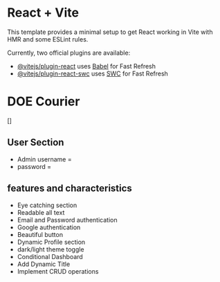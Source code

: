 # React + Vite

This template provides a minimal setup to get React working in Vite with HMR and some ESLint rules.

Currently, two official plugins are available:

- [@vitejs/plugin-react](https://github.com/vitejs/vite-plugin-react/blob/main/packages/plugin-react/README.md) uses [Babel](https://babeljs.io/) for Fast Refresh
- [@vitejs/plugin-react-swc](https://github.com/vitejs/vite-plugin-react-swc) uses [SWC](https://swc.rs/) for Fast Refresh


# DOE Courier

[]

## User Section
- Admin username = 
-  password = 


## features and characteristics 
 - Eye catching section
 - Readable all text
 - Email and Password authentication 
 - Google authentication 
 - Beautiful button
 - Dynamic Profile section
 - dark/light theme toggle
 - Conditional Dashboard
 - Add Dynamic Title 
 - Implement CRUD operations